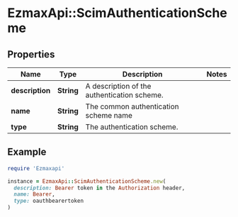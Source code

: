 # EzmaxApi::ScimAuthenticationScheme

## Properties

| Name | Type | Description | Notes |
| ---- | ---- | ----------- | ----- |
| **description** | **String** | A description of the authentication scheme. |  |
| **name** | **String** | The common authentication scheme name |  |
| **type** | **String** | The authentication scheme. |  |

## Example

```ruby
require 'Ezmaxapi'

instance = EzmaxApi::ScimAuthenticationScheme.new(
  description: Bearer token in the Authorization header,
  name: Bearer,
  type: oauthbearertoken
)
```


